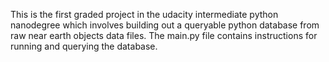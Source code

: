 This is the first graded project in the udacity intermediate python nanodegree which involves building out a queryable python database from raw near earth objects data files.  The main.py file contains instructions for running and querying the database.  
